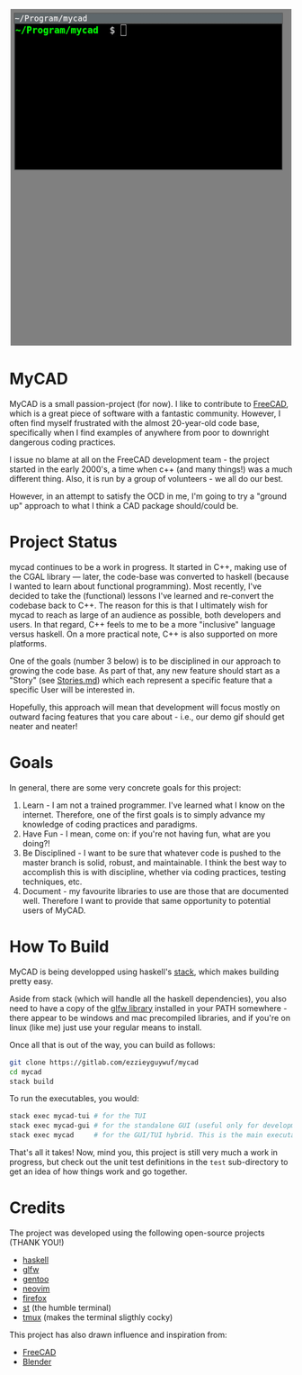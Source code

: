 <p align="center">
  <img src="https://github.com/ezzieyguywuf/gif_demos/blob/master/mycad_drawEntity_optimized.gif" />
</p>

MyCAD
=====

MyCAD is a small passion-project (for now). I like to contribute to
[FreeCAD](https://freecadweb.org), which is a great piece of software with a fantastic
community. However, I often find myself frustrated with the almost 20-year-old code base,
specifically when I find examples of anywhere from poor to downright dangerous coding
practices.

I issue no blame at all on the FreeCAD development team - the project started in the early
2000's, a time when c++ (and many things!) was a much different thing. Also, it is run by
a group of volunteers - we all do our best.

However, in an attempt to satisfy the OCD in me, I'm going to try a "ground up" approach
to what I think a CAD package should/could be.

Project Status
==============

mycad continues to be a work in progress. It started in C++, making use of the
CGAL library — later, the code-base was converted to haskell (because I wanted
to learn about functional programming). Most recently, I've decided to take the
(functional) lessons I've learned and re-convert the codebase back to C++. The
reason for this is that I ultimately wish for mycad to reach as large of an
audience as possible, both developers and users. In that regard, C++ feels to me
to be a more "inclusive" language versus haskell. On a more practical note, C++
is also supported on more platforms.

One of the goals (number 3 below) is to be disciplined in our approach to
growing the code base. As part of that, any new feature should start as a
"Story" (see [Stories.md](Stories.md)) which each represent a specific feature
that a specific User will be interested in.

Hopefully, this approach will mean that development will focus mostly on
outward facing features that you care about - i.e., our demo gif should get
neater and neater!

Goals
=====

In general, there are some very concrete goals for this project:

1. Learn - I am not a trained programmer. I've learned what I know on the
   internet.  Therefore, one of the first goals is to simply advance my
   knowledge of coding practices and paradigms.
2. Have Fun - I mean, come on: if you're not having fun, what are you doing?!
3. Be Disciplined - I want to be sure that whatever code is pushed to the
   master branch is solid, robust, and maintainable. I think the best way to
   accomplish this is with discipline, whether via coding practices, testing
   techniques, etc.
4. Document - my favourite libraries to use are those that are documented well.
   Therefore I want to provide that same opportunity to potential users of
   MyCAD.

How To Build
============
MyCAD is being developped using haskell's
[stack](https://docs.haskellstack.org/en/stable/README/), which makes building
pretty easy.

Aside from stack (which will handle all the haskell dependencies), you also
need to have a copy of the [glfw library](https://www.glfw.org/) installed in
your PATH somewhere - there appear to be windows and mac precompiled libraries,
and if you're on linux (like me) just use your regular means to install.

Once all that is out of the way, you can build as follows:

```sh
git clone https://gitlab.com/ezzieyguywuf/mycad
cd mycad
stack build
```

To run the executables, you would:

```sh
stack exec mycad-tui # for the TUI
stack exec mycad-gui # for the standalone GUI (useful only for development)
stack exec mycad     # for the GUI/TUI hybrid. This is the main executable
```

That's all it takes! Now, mind you, this project is still very much a work in
progress, but check out the unit test definitions in the `test` sub-directory
to get an idea of how things work and go together.

Credits
=======

The project was developed using the following open-source projects (THANK YOU!)
- [haskell](https://www.haskell.org)
- [glfw](https://www.glfw.org/)
- [gentoo](https://www.gentoo.org/)
- [neovim](https://neovim.io/)
- [firefox](https://www.mozilla.org/en-US/firefox/new/)
- [st](https://st.suckless.org/) (the humble terminal)
- [tmux](https://github.com/tmux/tmux) (makes the terminal sligthly cocky)

This project has also drawn influence and inspiration from:

- [FreeCAD](https://www.freecadweb.org/)
- [Blender](https://www.blender.org/)
